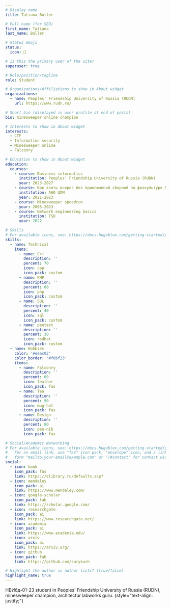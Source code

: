 ```yaml
---
# Display name
title: Tatiana Buller

# Full name (for SEO)
first_name: Tatiana
last_name: Buller

# Status emoji
status:
  icon: 🦅

# Is this the primary user of the site?
superuser: true

# Role/position/tagline
role: Student

# Organizations/Affiliations to show in About widget
organizations:
  - name: Peoples' Friendship University of Russia (RUDN)
    url: https://www.rudn.ru/

# Short bio (displayed in user profile at end of posts)
bio: minesweeper online champion

# Interests to show in About widget
interests:
  - CTF
  - Information security
  - Minesweeper online
  - Falconry

# Education to show in About widget
education:
  courses:
    - course: Business informatics
      institution: Peoples' Friendship University of Russia (RUDN)
      year: 2023-2027
    - course: Как взять всерос без приключений сборной по физкультуре Москвы
      institution: АНО ЦПМ
      year: 2021-2023
    - course: Minesweeper speedrun
      year: 2005-2023
    - course: Network engineering basics
      institution: TSU
      year: 2022

# Skills
# For available icons, see: https://docs.hugoblox.com/getting-started/page-builder/#icons
skills:
  - name: Technical
    items:
      - name: C++
        description: ''
        percent: 70
        icon: cpp
        icon_pack: custom
      - name: PHP
        description: ''
        percent: 80
        icon: php
        icon_pack: custom
      - name: SQL
        description: ''
        percent: 40
        icon: sql
        icon_pack: custom
      - name: pentest
        description: ''
        percent: 30
        icon: redhat
        icon_pack: custom
  - name: Hobbies
    color: '#eeac02'
    color_border: '#f0bf23'
    items:
      - name: Falconry
        description: ''
        percent: 60
        icon: feather
        icon_pack: fas
      - name: Tea
        description: ''
        percent: 90
        icon: mug-hot
        icon_pack: fas
      - name: Design
        description: ''
        percent: 80
        icon: pen-nib
        icon_pack: fas

# Social/Academic Networking
# For available icons, see: https://docs.hugoblox.com/getting-started/page-builder/#icons
#   For an email link, use "fas" icon pack, "envelope" icon, and a link in the
#   form "mailto:your-email@example.com" or "/#contact" for contact widget.
social:
  - icon: book
    icon_pack: fas
    link: https://elibrary.ru/defaultx.asp?
  - icon: mendeley
    icon_pack: ai
    link: https://www.mendeley.com/
  - icon: google-scholar
    icon_pack: fab
    link: https://scholar.google.com/
  - icon: researchgate
    icon_pack: ai
    link: https://www.researchgate.net/
  - icon: academia
    icon_pack: ai
    link: https://www.academia.edu/
  - icon: arxiv
    icon_pack: ai
    link: https://arxiv.org/
  - icon: github
    icon_pack: fab
    link: https://github.com/sarykush

# Highlight the author in author lists? (true/false)
highlight_name: true
---
```


НБИбд-01-23 student in  Peoples' Friendship University of Russia (RUDN), minesweeper champion, architectur labworks guru.
{style="text-align: justify;"}
